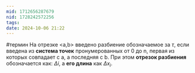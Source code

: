 ```yaml
---
mid: 1712656287679
nid: 1728242572256
tags: 
date: 2024-10-06 21:22
---
```

#термин 
На отрезке <a,b> введено разбиение обозначаемое за $\tau$, если введена из **система точек** пронумерованных от 0 до n, первая из которых совпадает с a, а последняя с b. 
При этом **отрезок разбиения** обозначается как: $\Delta i$, а **его длина** как $\Delta x_i$.